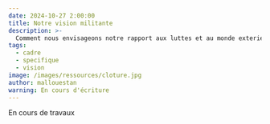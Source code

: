 ```yaml
---
date: 2024-10-27 2:00:00
title: Notre vision militante
description: >-
  Comment nous envisageons notre rapport aux luttes et au monde exterieur du lieu
tags:
  - cadre
  - specifique
  - vision
image: /images/ressources/cloture.jpg
author: mallouestan
warning: En cours d'écriture
---
```


En cours de travaux